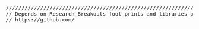 
<pre>
////////////////////////////////////////////////////////////////////////////////////////////////////////////////////
// Depends on Research_Breakouts foot prints and libraries please install from:
// https://github.com/  
</pre>
